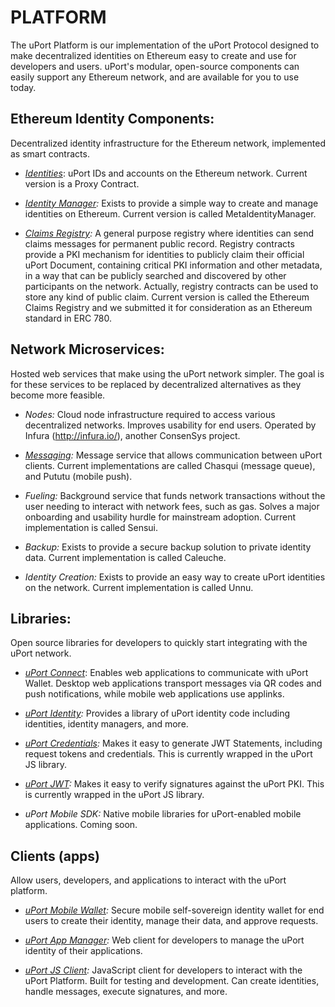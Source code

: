 
# PLATFORM

The uPort Platform is our implementation of the uPort Protocol designed to make decentralized identities on Ethereum easy to create and use for developers and users. uPort's modular, open-source components can easily support any Ethereum network, and are available for you to use today.

## **Ethereum Identity Components:**
Decentralized identity infrastructure for the Ethereum network, implemented as smart contracts.

* _[Identities](https://github.com/uport-project/uport-identity)_: uPort IDs and accounts on the Ethereum network. Current version is a Proxy Contract.

* _[Identity Manager](https://github.com/uport-project/uport-identity/blob/develop/docs/identityManager.md):_ Exists to provide a simple way to create and manage identities on Ethereum. Current version is called MetaIdentityManager.

* _[Claims Registry](https://github.com/ethereum/EIPs/issues/780):_ A general purpose registry where identities can send claims messages for permanent public record. Registry contracts provide a PKI mechanism for identities to publicly claim their official uPort Document, containing critical PKI information and other metadata, in a way that can be publicly searched and discovered by other participants on the network. Actually, registry contracts can be used to store any kind of public claim. Current version is called the Ethereum Claims Registry and we submitted it for consideration as an Ethereum standard in ERC 780.


## **Network Microservices:**
Hosted web services that make using the uPort network simpler. The goal is for these services to be replaced by decentralized alternatives as they become more feasible.

* _Nodes:_ Cloud node infrastructure required to access various decentralized networks. Improves usability for end users. Operated by Infura (http://infura.io/), another ConsenSys project.

* _[Messaging](https://github.com/uport-project/specs/blob/65c1b3171aa1a83ae918fbf3b57d90c24e779bc0/transports/index.md#messaging-server):_ Message service that allows communication between uPort clients. Current implementations are called Chasqui (message queue), and Pututu (mobile push).

* _Fueling:_ Background service that funds network transactions without the user needing to interact with network fees, such as gas. Solves a major onboarding and usability hurdle for mainstream adoption. Current implementation is called Sensui.

* _Backup:_ Exists to provide a secure backup solution to private identity data. Current implementation is called Caleuche.

* _Identity Creation:_ Exists to provide an easy way to create uPort identities on the network. Current implementation is called Unnu.


## **Libraries:**
Open source libraries for developers to quickly start integrating with the uPort network.

* _[uPort Connect](https://github.com/uport-project/uport-connect)_: Enables web applications to communicate with uPort Wallet. Desktop web applications transport messages via QR codes and push notifications, while mobile web applications use applinks.

* _[uPort Identity](https://github.com/uport-project/uport-registry):_ Provides a library of uPort identity code including identities, identity managers, and more.

* _[uPort Credentials](https://github.com/uport-project/uport-js):_ Makes it easy to generate JWT Statements, including request tokens and credentials. This is currently wrapped in the uPort JS library.

* _[uPort JWT](https://github.com/uport-project/uport-js):_ Makes it easy to verify signatures against the uPort PKI. This is currently wrapped in the uPort JS library.

* _uPort Mobile SDK:_ Native mobile libraries for uPort-enabled mobile applications. Coming soon.


## **Clients (apps)**
Allow users, developers, and applications to interact with the uPort platform.

* _[uPort Mobile Wallet](https://itunes.apple.com/us/app/uport-id/id1123434510):_ Secure mobile self-sovereign identity wallet for end users to create their identity, manage their data, and approve requests.

* _[uPort App Manager](http://developer.uport.me/myapps.html):_ Web client for developers to manage the uPort identity of their applications.

* _[uPort JS Client](https://github.com/uport-project/uport-js-client):_ JavaScript client for developers to interact with the uPort Platform. Built for testing and development. Can create identities, handle messages, execute signatures, and more.
